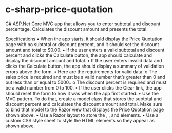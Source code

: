 # c-sharp-price-quotation
C# ASP.Net Core MVC app that allows you to enter subtotal and discount percentage. Calculates the discount amount and presents the total.

Specifications
•	When the app starts, it should display the Price Quotation page with no subtotal or discount percent, and it should set the discount amount and total to $0.00.
•	If the user enters a valid subtotal and discount percent and clicks the Calculate button, the app should calculate and display the discount amount and total.
•	If the user enters invalid data and clicks the Calculate button, the app should display a summary of validation errors above the form.
•	Here are the requirements for valid data:
o	The sales price is required and must be a valid number that’s greater than 0 and but less than or equal to 5000..
o	The discount percent is required and must be a valid number from 0 to 100.
•	If the user clicks the Clear link, the app should reset the form to how it was when the app first started.
•	Use the MVC pattern. To do that, create a model class that stores the subtotal and discount percent and calculates the discount amount and total. Make sure to bind that model to the Razor view that displays the Price Quotation page shown above.
•	Use a Razor layout to store the <html>, <head>, and <body> elements.
•	Use a custom CSS style sheet to style the HTML elements so they appear as shown above.
